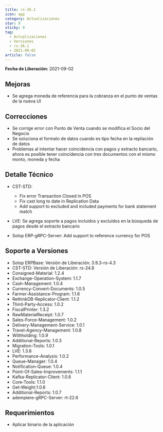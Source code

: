```yaml
---
title: rs-26.1
icon: app
category: Actualizaciones
star: 9
sticky: 9
tag:
  - Actualizaciones
  - Versiones
  - rs-26.1
  - 2021-09-02
article: false
---
```


**Fecha de Liberación:** 2021-09-02

## Mejoras

- Se agrega moneda de referencia para la cobranza en el punto de ventas de la nueva UI

## Correcciones

- Se corrige error con Punto de Venta cuando se modifica el Socio del Negocio
- Se soluciona el formato de datos cuando es tipo fecha en la repliación de datos
- Problemas al intentar hacer coincidencia con pagos y extracto bancario, ahora es posible tener coincidencia con tres documentos con el mismo monto, moneda y fecha

## Detalle Técnico

- CST-STD:

    - Fix error Transaction Closed in POS
    - Fix cast long to date in Replication Data
    - Add support to excluded and included payments for bank statement match

- LVE: Se agrega soporte a pagos incluídos y excluídos en la búsqueda de pagos desde el extracto bancario
- Solop ERP-gRPC-Server: Add support to reference currency for POS

## Soporte a Versiones

- Solop ERPBase: Versión de Liberación: 3.9.3-rs-4.3
- CST-STD: Versión de Liberación: rs-24.8
- Consigned-Material: 1.2.4
- Exchange-Operation-System: 1.1.7
- Cash-Management: 1.0.4
- Currency-Convert-Documents: 1.0.5
- Farmer-Assistance-Program: 1.1.6
- RethinkDB-Replicator-Client: 1.1.2
- Third-Party-Access: 1.0.2
- FiscalPrinter: 1.3.2
- RawMaterialReceipt: 1.0.7
- Sales-Force-Management: 1.0.2
- Delivery-Management-Service: 1.0.1
- Travel-Agency-Management: 1.0.8
- Withholding: 1.0.9
- Additional-Reports: 1.0.3
- Migration-Tools: 1.0.1
- LVE: 1.3.8
- Performance-Analysis: 1.0.2
- Queue-Manager: 1.0.4
- Notification-Queue: 1.0.4
- Point-Of-Sales-Improvements: 1.1.1
- Kafka-Replicator-Client: 1.0.6
- Core-Tools: 1.1.0
- Get-Weight:1.0.6
- Additional-Reports: 1.0.7
- adempiere-gRPC-Server: rt-22.6

## Requerimientos

- Aplicar binario de la aplicación
